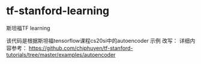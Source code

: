# tf-stanford-learning
斯坦福TF learning

该代码是根据斯坦福tensorflow课程cs20si中的autoencoder 示例 改写：
详细内容参考：
https://github.com/chiphuyen/tf-stanford-tutorials/tree/master/examples/autoencoder
